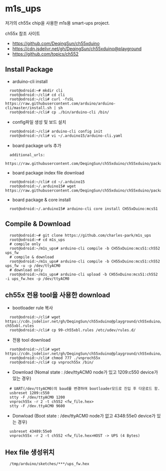 # m1s_ups
저가의 ch55x chip을 사용한 m1s용 smart-ups project.  

ch55x 참조 사이트
* <https://github.com/DeqingSun/ch55xduino>
* <https://cdn.jsdelivr.net/gh/DeqingSun/ch55xduino@playground>
* <https://github.com/topics/ch552>

## Install Package
* arduino-cli install
```
  root@odroid:~# mkdir cli
  root@odroid:~/cli# cd cli
  root@odroid:~/cli# curl -fsSL https://raw.githubusercontent.com/arduino/arduino-cli/master/install.sh | sh
  root@odroid:~/cli# cp ./bin/arduino-cli /bin/
```

* config파일 생성 및 보드 설치
```
  root@odroid:~/cli# arduino-cli config init
  root@odroid:~/cli# vi ~/.arduino15/arduino-cli.yaml
```

* board package urls 추가
```
  additional_urls:
    - https://raw.githubusercontent.com/DeqingSun/ch55xduino/ch55xduino/package_ch55xduino_mcs51_index.json
```

* board package index file download
```
  root@odroid:~/cli# cd ~/.arduino15
  root@odroid:~/.arduino15# wget https://raw.githubusercontent.com/DeqingSun/ch55xduino/ch55xduino/package_ch55xduino_mcs51_index.json
```

* board package & core install
```
  root@odroid:~/.arduino15# arduino-cli core install CH55xDuino:mcs51
```
 
## Compile & Download
```
  root@odroid:~# git clone https://github.com/charles-park/m1s_ups
  root@odroid:~# cd m1s_ups
  # compile only
  root@odroid:~/m1s_ups# arduino-cli compile -b CH55xDuino:mcs51:ch552 ups_fw
  # compile & download
  root@odroid:~/m1s_ups# arduino-cli compile -b CH55xDuino:mcs51:ch552 ups_fw -u -p /dev/ttyACM0
  # download only
  root@odroid:~/m1s_ups# arduino-cli upload -b CH55xDuino:mcs51:ch552 -i ups_fw.hex -p /dev/ttyACM0

```
## ch55x 전용 tool을 사용한 download
* bootloader rule 복사
```
  root@odroid:~/cli# wget https://cdn.jsdelivr.net/gh/DeqingSun/ch55xduino@playground/ch55xduino/tools/linux_arm/99-ch55xbl.rules
  root@odroid:~/cli# cp 99-ch55xbl.rules /etc/udev/rules.d/
```
* 전용 tool download
```
  root@odroid:~/cli# wget https://cdn.jsdelivr.net/gh/DeqingSun/ch55xduino@playground/ch55xduino/tools/linux_arm/vnproch55x
  root@odroid:~/cli# chmod 777 ./vnproch55x
  root@odroid:~/cli# cp vnproch55x /bin/
```
* Download (Nomal state : /dev/ttyACM0 node가 있고 1209:c550 device가 있는 경우)
```
  # UART(/dev/ttyACM0)의 baud를 변경하여 bootloader모드로 진입 후 다운로드 함.
  usbreset 1209:c550
  stty -F /dev/ttyACM0 1200
  vnproch55x -r 2 -t ch552 <fw_file.hex>
  stty -F /dev.ttyACM0 9600
```
* Donwload (Boot state : /dev/ttyACM0 node가 없고 4348:55e0 device가 있는 경우)
```
  usbreset 43489:55e0
  vnproch55x -r 2 -t ch552 <fw_file.hex>HOST -> UPS (4 Bytes)									
```

## Hex file 생성위치
```
  /tmp/arduino/sketches/***/ups_fw.hex
```
